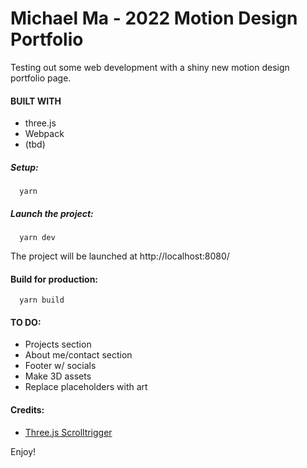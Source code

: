 # Michael Ma - 2022 Motion Design Portfolio

Testing out some web development with a shiny new motion design portfolio page.

#### BUILT WITH

* three.js
* Webpack
* (tbd)

##### Setup:
```shell
  yarn
```

##### Launch the project:
```shell
  yarn dev
```

The project will be launched at http://localhost:8080/

#### Build for production:
```shell
  yarn build
```

#### TO DO:
* Projects section
* About me/contact section
* Footer w/ socials
* Make 3D assets
* Replace placeholders with art

#### Credits:
* [Three.js Scrolltrigger](https://github.com/mohnishlandge/threejs-template-gsap-scrolltrigger)

Enjoy!
